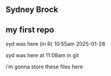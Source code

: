## Sydney Brock
## my first repo

syd was here (in R) 10:55am 2025-01-28

syd was here at 11:08am in git

i'm gonna store these files here
